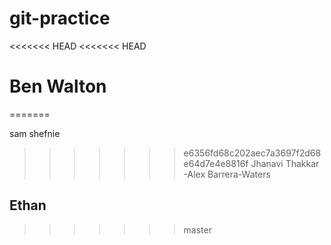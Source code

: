 # git-practice
<<<<<<< HEAD
<<<<<<< HEAD

Ben Walton
=======
=======

sam shefnie
>>>>>>> e6356fd68c202aec7a3697f2d68e64d7e4e8816f
Jhanavi Thakkar
-Alex Barrera-Waters
## Ethan
>>>>>>> master
